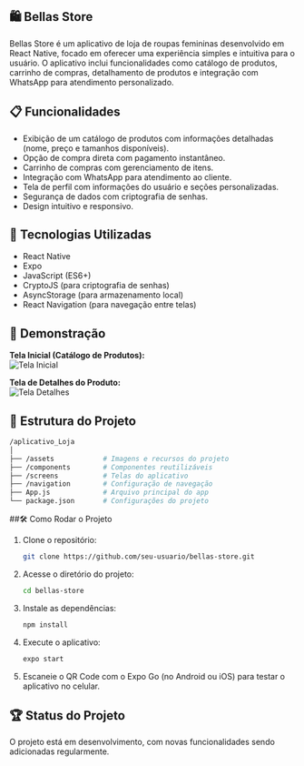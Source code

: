 ## 🛍️ Bellas Store
Bellas Store é um aplicativo de loja de roupas femininas desenvolvido em React Native, focado em oferecer uma experiência simples e intuitiva para o usuário. O aplicativo inclui funcionalidades como catálogo de produtos, carrinho de compras, detalhamento de produtos e integração com WhatsApp para atendimento personalizado.

## 📋 Funcionalidades
- Exibição de um catálogo de produtos com informações detalhadas (nome, preço e tamanhos disponíveis).
- Opção de compra direta com pagamento instantâneo.
- Carrinho de compras com gerenciamento de itens.
- Integração com WhatsApp para atendimento ao cliente.
- Tela de perfil com informações do usuário e seções personalizadas.
- Segurança de dados com criptografia de senhas.
- Design intuitivo e responsivo.

## 🚀 Tecnologias Utilizadas
- React Native
- Expo
- JavaScript (ES6+)
- CryptoJS (para criptografia de senhas)
- AsyncStorage (para armazenamento local)
- React Navigation (para navegação entre telas)

## 🎨 Demonstração
**Tela Inicial (Catálogo de Produtos):**  
![Tela Inicial](https://i.imgur.com/5YRBs6O.png)

**Tela de Detalhes do Produto:**  
![Tela Detalhes](https://i.imgur.com/zMb8QPB.png)

## 📂 Estrutura do Projeto

```bash
/aplicativo_Loja
│
├── /assets            # Imagens e recursos do projeto
├── /components        # Componentes reutilizáveis
├── /screens           # Telas do aplicativo
├── /navigation        # Configuração de navegação
├── App.js             # Arquivo principal do app
└── package.json       # Configurações do projeto
```
##🛠️ Como Rodar o Projeto
1. Clone o repositório:
   ```bash
   git clone https://github.com/seu-usuario/bellas-store.git

2. Acesse o diretório do projeto:
   ```bash
   cd bellas-store

3. Instale as dependências:
   ```bash
   npm install

4. Execute o aplicativo:
   ```bash
   expo start

5. Escaneie o QR Code com o Expo Go (no Android ou iOS) para testar o aplicativo no celular.

## 🏆 Status do Projeto
O projeto está em desenvolvimento, com novas funcionalidades sendo adicionadas regularmente.
